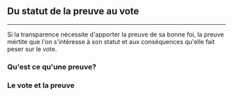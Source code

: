 ## Du statut de la preuve au vote
---
Si la transparence nécessite d'apporter la preuve de sa bonne foi, 
la preuve mértite que l'on s'intéresse à son statut et aux conséquences qu'elle fait peser sur le vote.

### Qu'est ce qu'une preuve?

### Le vote et la preuve